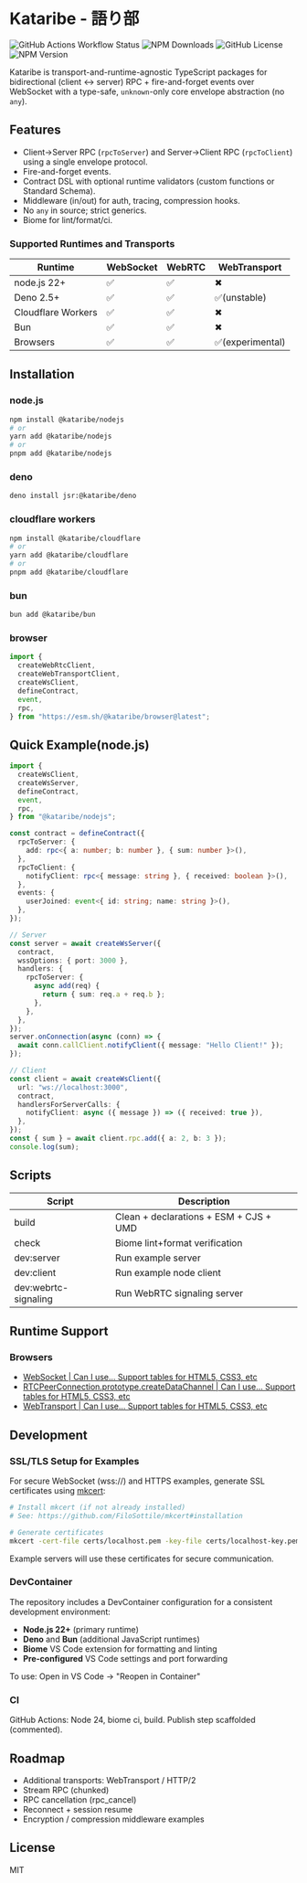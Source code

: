 # Kataribe - 語り部

![GitHub Actions Workflow Status](https://img.shields.io/github/actions/workflow/status/yamayuski/kataribe/continuous-integration.yaml)
![NPM Downloads](https://img.shields.io/npm/dw/%40kataribe%2Fcore)
![GitHub License](https://img.shields.io/github/license/yamayuski/kataribe)
![NPM Version](https://img.shields.io/npm/v/%40kataribe%2Fcore)

Kataribe is transport-and-runtime-agnostic TypeScript packages for bidirectional
(client ↔ server) RPC + fire-and-forget events over WebSocket with a type-safe,
`unknown`-only core envelope abstraction (no `any`).

## Features

- Client→Server RPC (`rpcToServer`) and Server→Client RPC (`rpcToClient`) using
  a single envelope protocol.
- Fire-and-forget events.
- Contract DSL with optional runtime validators (custom functions or Standard
  Schema).
- Middleware (in/out) for auth, tracing, compression hooks.
- No `any` in source; strict generics.
- Biome for lint/format/ci.

### Supported Runtimes and Transports

| Runtime            | WebSocket | WebRTC | WebTransport     |
| ------------------ | --------- | ------ | ---------------- |
| node.js 22+        | ✅        | ✅     | ✖                |
| Deno 2.5+          | ✅        | ✅     | ✅(unstable)     |
| Cloudflare Workers | ✅        | ✅     | ✖                |
| Bun                | ✅        | ✅     | ✖                |
| Browsers           | ✅        | ✅     | ✅(experimental) |

## Installation

### node.js

```bash
npm install @kataribe/nodejs
# or
yarn add @kataribe/nodejs
# or
pnpm add @kataribe/nodejs
```

### deno

```bash
deno install jsr:@kataribe/deno
```

### cloudflare workers

```bash
npm install @kataribe/cloudflare
# or
yarn add @kataribe/cloudflare
# or
pnpm add @kataribe/cloudflare
```

### bun

```bash
bun add @kataribe/bun
```

### browser

```ts
import {
  createWebRtcClient,
  createWebTransportClient,
  createWsClient,
  defineContract,
  event,
  rpc,
} from "https://esm.sh/@kataribe/browser@latest";
```

## Quick Example(node.js)

```ts
import {
  createWsClient,
  createWsServer,
  defineContract,
  event,
  rpc,
} from "@kataribe/nodejs";

const contract = defineContract({
  rpcToServer: {
    add: rpc<{ a: number; b: number }, { sum: number }>(),
  },
  rpcToClient: {
    notifyClient: rpc<{ message: string }, { received: boolean }>(),
  },
  events: {
    userJoined: event<{ id: string; name: string }>(),
  },
});

// Server
const server = await createWsServer({
  contract,
  wssOptions: { port: 3000 },
  handlers: {
    rpcToServer: {
      async add(req) {
        return { sum: req.a + req.b };
      },
    },
  },
});
server.onConnection(async (conn) => {
  await conn.callClient.notifyClient({ message: "Hello Client!" });
});

// Client
const client = await createWsClient({
  url: "ws://localhost:3000",
  contract,
  handlersForServerCalls: {
    notifyClient: async ({ message }) => ({ received: true }),
  },
});
const { sum } = await client.rpc.add({ a: 2, b: 3 });
console.log(sum);
```

## Scripts

| Script               | Description                            |
| -------------------- | -------------------------------------- |
| build                | Clean + declarations + ESM + CJS + UMD |
| check                | Biome lint+format verification         |
| dev:server           | Run example server                     |
| dev:client           | Run example node client                |
| dev:webrtc-signaling | Run WebRTC signaling server            |

## Runtime Support

### Browsers

- [WebSocket | Can I use... Support tables for HTML5, CSS3, etc](https://caniuse.com/mdn-api_websocket)
- [RTCPeerConnection.prototype.createDataChannel | Can I use... Support tables for HTML5, CSS3, etc](https://caniuse.com/mdn-api_rtcpeerconnection_createdatachannel)
- [WebTransport | Can I use... Support tables for HTML5, CSS3, etc](https://caniuse.com/webtransport)

## Development

### SSL/TLS Setup for Examples

For secure WebSocket (wss://) and HTTPS examples, generate SSL certificates
using [mkcert](https://github.com/FiloSottile/mkcert):

```bash
# Install mkcert (if not already installed)
# See: https://github.com/FiloSottile/mkcert#installation

# Generate certificates
mkcert -cert-file certs/localhost.pem -key-file certs/localhost-key.pem localhost 127.0.0.1 ::1
```

Example servers will use these certificates for secure communication.

### DevContainer

The repository includes a DevContainer configuration for a consistent
development environment:

- **Node.js 22+** (primary runtime)
- **Deno** and **Bun** (additional JavaScript runtimes)
- **Biome** VS Code extension for formatting and linting
- **Pre-configured** VS Code settings and port forwarding

To use: Open in VS Code → "Reopen in Container"

### CI

GitHub Actions: Node 24, biome ci, build. Publish step scaffolded (commented).

## Roadmap

- Additional transports: WebTransport / HTTP/2
- Stream RPC (chunked)
- RPC cancellation (rpc_cancel)
- Reconnect + session resume
- Encryption / compression middleware examples

## License

MIT
